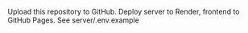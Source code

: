 Upload this repository to GitHub. Deploy server to Render, frontend to GitHub Pages. See server/.env.example
